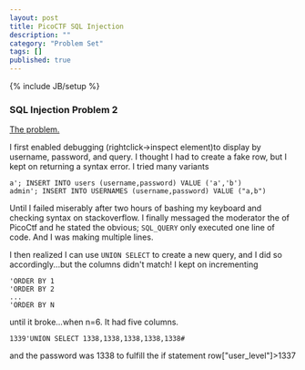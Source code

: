 ```yaml
---
layout: post
title: PicoCTF SQL Injection
description: ""
category: "Problem Set"
tags: []
published: true
---
```


{% include JB/setup %}
### SQL Injection Problem 2

[The problem.](http://web2014.picoctf.com/injection2/)

I first enabled debugging (rightclick->inspect element)to display by username, password, and query.
I thought I had to create a fake row, but I kept on returning a syntax error.
I tried many variants

	a'; INSERT INTO users (username,password) VALUE ('a','b')
    admin'; INSERT INTO USERNAMES (username,password) VALUE ("a,b")

Until I failed miserably after two hours of bashing my keyboard and checking syntax on stackoverflow. I finally messaged the moderator the of PicoCtf and he stated the obvious; `SQL_QUERY` only executed one line of code. And I was making multiple lines.

I then realized I can use `UNION SELECT` to create a new query, and I did so accordingly...but the columns didn't match! I kept on incrementing

	'ORDER BY 1
    'ORDER BY 2
    ...
    'ORDER BY N
until it broke...when n=6. It had five columns.

	1339'UNION SELECT 1338,1338,1338,1338,1338#
    
and the password was 1338 to fulfill the if statement row["user_level"]>1337



    